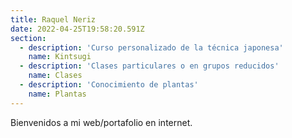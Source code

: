 ```yaml
---
title: Raquel Neriz
date: 2022-04-25T19:58:20.591Z
section:
  - description: 'Curso personalizado de la técnica japonesa'
    name: Kintsugi
  - description: 'Clases particulares o en grupos reducidos'
    name: Clases
  - description: 'Conocimiento de plantas'
    name: Plantas
---
```

Bienvenidos a mi web/portafolio en internet.